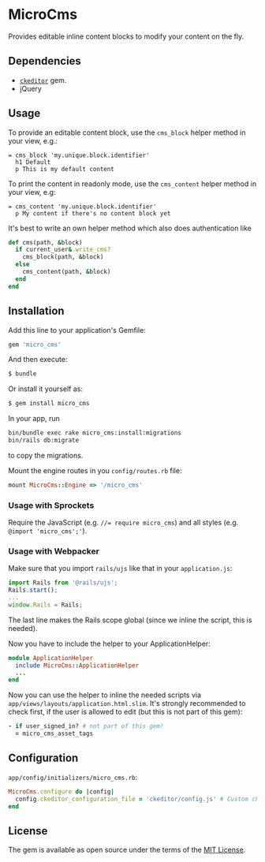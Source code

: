 # MicroCms
Provides editable inline content blocks to modify your content on the fly.

## Dependencies
* [`ckeditor`](https://github.com/galetahub/ckeditor) gem.
* jQuery 

## Usage
To provide an editable content block, use the `cms_block` helper method in your view, e.g.:
```slim
= cms_block 'my.unique.block.identifier'
  h1 Default
  p This is my default content
```

To print the content in readonly mode, use the `cms_content` helper method in your view, e.g:
```slim
= cms_content 'my.unique.block.identifier'
  p My content if there's no content block yet
```

It's best to write an own helper method which also does authentication like
```ruby
def cms(path, &block)
  if current_user&.write_cms?
    cms_block(path, &block)
  else
    cms_content(path, &block)
  end
end
```

## Installation
Add this line to your application's Gemfile:

```ruby
gem 'micro_cms'
```

And then execute:
```bash
$ bundle
```

Or install it yourself as:
```bash
$ gem install micro_cms
```

In your app, run 
```bash
bin/bundle exec rake micro_cms:install:migrations
bin/rails db:migrate
```
to copy the migrations.

Mount the engine routes in you `config/routes.rb` file:
```ruby
mount MicroCms::Engine => '/micro_cms'
```

### Usage with Sprockets

Require the JavaScript (e.g. `//= require micro_cms`) and all styles (e.g. `@import 'micro_cms';'`).

### Usage with Webpacker

Make sure that you import `rails/ujs` like that in your `application.js`:

```js
import Rails from '@rails/ujs';
Rails.start();
...
window.Rails = Rails;
```

The last line makes the Rails scope global (since we inline the script, this is needed).

Now you have to include the helper to your ApplicationHelper:

```rb
module ApplicationHelper
  include MicroCms::ApplicationHelper
  ...
end
```

Now you can use the helper to inline the needed scripts via `app/views/layouts/application.html.slim`. It's strongly
recommended to check first, if the user is allowed to edit (but this is not part of this gem):

```rb
- if user_signed_in? # not part of this gem!
  = micro_cms_asset_tags
```


## Configuration
`app/config/initializers/micro_cms.rb`:

```ruby
MicroCms.configure do |config|
  config.ckeditor_configuration_file = 'ckeditor/config.js' # Custom ckeditor config. Optional
end
```

## License
The gem is available as open source under the terms of the [MIT License](https://opensource.org/licenses/MIT).
